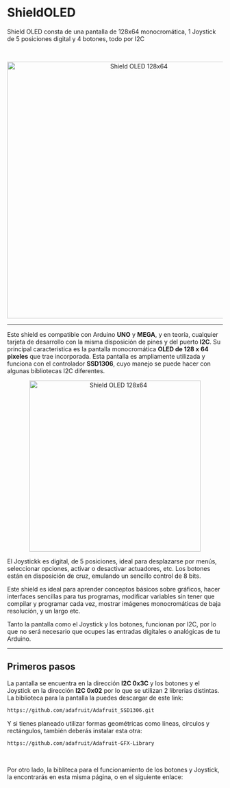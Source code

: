 # ShieldOLED
Shield OLED consta de una pantalla de 128x64 monocromática, 1 Joystick de 5 posiciones digital y 4 botones, todo por I2C

<br>

<p align="center">
  <img src="https://github.com/user-attachments/assets/dcdf06f8-bd02-4f81-98c5-084477218ea8" alt="Shield OLED 128x64" width="600"/>
</p>

---

Este shield es compatible con Arduino **UNO** y **MEGA**, y en teoría, cualquier tarjeta de desarrollo con la misma disposición de pines y del puerto **I2C**. Su principal caracteristica es la pantalla monocromática **OLED de 128 x 64 pixeles** que trae incorporada. Esta pantalla es ampliamente utilizada y funciona con el controlador **SSD1306**, cuyo manejo se puede hacer con algunas bibliotecas I2C diferentes.

<p align="center">
  <img src="https://github.com/user-attachments/assets/cebdb68c-9965-4e3e-93d1-0c78c1f04b5a" alt="Shield OLED 128x64" width="400"/>
</p>

El Joystickk es digital, de 5 posiciones, ideal para desplazarse por menús, seleccionar opciones, activar o desactivar actuadores, etc.
Los botones están en disposición de cruz, emulando un sencillo control de 8 bits.

Este shield es ideal para aprender conceptos básicos sobre gráficos, hacer interfaces sencillas para tus programas, modificar variables sin tener que compilar y programar cada vez, mostrar imágenes monocromáticas de baja resolución, y un largo etc.

Tanto la pantalla como el Joystick y los botones, funcionan por I2C, por lo que no será necesario que ocupes las entradas digitales o analógicas de tu Arduino.

---

## Primeros pasos

La pantalla se encuentra en la dirección **I2C 0x3C** y los botones y el Joystick en la dirección **I2C 0x02** por lo que se utilizan 2 librerias distintas. La biblioteca para la pantalla la puedes descargar de este link:

```bash 
https://github.com/adafruit/Adafruit_SSD1306.git
```
Y si tienes planeado utilizar formas geométricas como líneas, círculos y rectángulos, también deberás instalar esta otra:

```bash 
https://github.com/adafruit/Adafruit-GFX-Library
```

<br>

Por otro lado, la bibliteca para el funcionamiento de los botones y Joystick, la encontrarás en esta misma página, o en el siguiente enlace:

